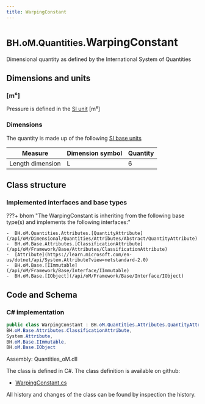 ```yaml
---
title: WarpingConstant
---
```


# <small>BH.oM.Quantities.</small>**WarpingConstant**

Dimensional quantity as defined by the International System of Quantities

## Dimensions and units

### [m⁶]

Pressure is defined in the [SI unit](https://bhom.xyz/documentation/BHoM_oM/BHoM-Units-conventions/) [m⁶]

### Dimensions

The quantity is made up of the following [SI base units](https://en.wikipedia.org/wiki/SI_base_unit)

| Measure        | Dimension symbol | Quantity |
|------------------|--------|----------|
| Length dimension |  L  |6  |


## Class structure

### Implemented interfaces and base types

???+ bhom "The WarpingConstant is inheriting from the following base type(s) and implements the following interfaces:"

    -  BH.oM.Quantities.Attributes.[QuantityAttribute](/api/oM/Dimensional/Quantities/Attributes/Abstract/QuantityAttribute)
    -  BH.oM.Base.Attributes.[ClassificationAttribute](/api/oM/Framework/Base/Attributes/ClassificationAttribute)
    -  [Attribute](https://learn.microsoft.com/en-us/dotnet/api/System.Attribute?view=netstandard-2.0)
    -  BH.oM.Base.[IImmutable](/api/oM/Framework/Base/Interface/IImmutable)
    -  BH.oM.Base.[IObject](/api/oM/Framework/Base/Interface/IObject)




## Code and Schema

### C# implementation

``` C# title="C#"
public class WarpingConstant : BH.oM.Quantities.Attributes.QuantityAttribute,
BH.oM.Base.Attributes.ClassificationAttribute,
System.Attribute,
BH.oM.Base.IImmutable,
BH.oM.Base.IObject
```

Assembly: Quantities_oM.dll

The class is defined in C#. The class definition is available on github:

- [WarpingConstant.cs](https://github.com/BHoM/BHoM/blob/develop/Quantities_oM/Attributes\WarpingConstant.cs)

All history and changes of the class can be found by inspection the history.
